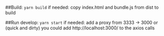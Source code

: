 ##Build:
`yarn build`
if needed:
copy index.html and bundle.js from dist to build

##Run develop:
`yarn start`
if needed:
add a proxy from 3333 -> 3000 or (quick and dirty) you could add http://localhost:3000/ to the axios calls
